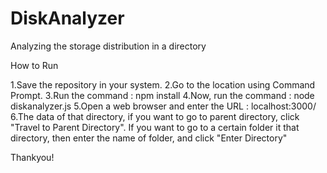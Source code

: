 # DiskAnalyzer
Analyzing the storage distribution in a directory

How to Run

1.Save the repository in your system.
2.Go to the location using Command Prompt.
3.Run the command : npm install
4.Now, run the command : node diskanalyzer.js
5.Open a web browser and enter the URL : localhost:3000/
6.The data of that directory, if you want to go to parent directory, click "Travel to Parent Directory". If you want to go to a certain folder it that directory, then enter the name of folder, and click "Enter Directory"

Thankyou!
